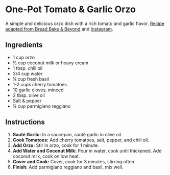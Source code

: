 # One-Pot Tomato & Garlic Orzo

A simple and delicious orzo dish with a rich tomato and garlic flavor. [Recipe adapted from Bread Bake & Beyond](https://www.breadbakebeyond.com/recipes/one-pot-tomato-amp-garlic-orzo) and [Instagram](https://www.instagram.com/p/CrioryKgRlp/).

## Ingredients

- 1 cup orzo
- ½ cup coconut milk or heavy cream
- 1 tbsp. chili oil
- 3/4 cup water
- ¼ cup fresh basil
- 1-2 cups cherry tomatoes
- 10 garlic cloves, minced
- 2 tbsp. olive oil
- Salt & pepper
- ¼ cup parmigiano reggiano

## Instructions

1. **Sauté Garlic:** In a saucepan, sauté garlic in olive oil.
2. **Cook Tomatoes:** Add cherry tomatoes, salt, pepper, and chili oil.
3. **Add Orzo:** Stir in orzo, cook for 1 minute.
4. **Add Water and Coconut Milk:** Pour in water, cook until thickened. Add coconut milk, cook on low heat.
5. **Cover and Cook:** Cover, cook for 3 minutes, stirring often.
6. **Finish:** Add parmigiano reggiano and basil, mix well.
